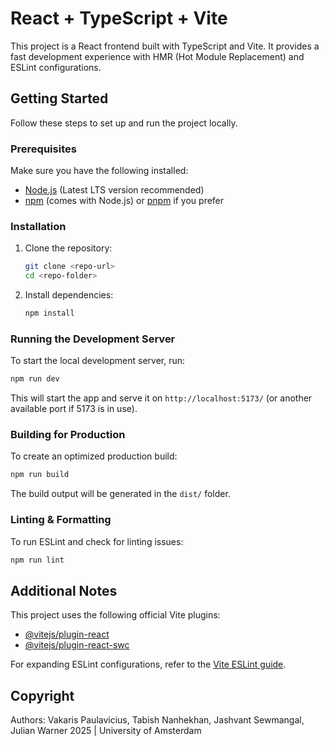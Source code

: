 # React + TypeScript + Vite

This project is a React frontend built with TypeScript and Vite. It provides a fast development experience with HMR (Hot Module Replacement) and ESLint configurations.

## Getting Started

Follow these steps to set up and run the project locally.

### Prerequisites

Make sure you have the following installed:
- [Node.js](https://nodejs.org/) (Latest LTS version recommended)
- [npm](https://www.npmjs.com/) (comes with Node.js) or [pnpm](https://pnpm.io/) if you prefer

### Installation

1. Clone the repository:
   ```sh
   git clone <repo-url>
   cd <repo-folder>
   ```

2. Install dependencies:
   ```sh
   npm install
   ```

### Running the Development Server

To start the local development server, run:
   ```sh
   npm run dev
   ```
This will start the app and serve it on `http://localhost:5173/` (or another available port if 5173 is in use).

### Building for Production

To create an optimized production build:
   ```sh
   npm run build
   ```
The build output will be generated in the `dist/` folder.

### Linting & Formatting

To run ESLint and check for linting issues:
   ```sh
   npm run lint
   ```

## Additional Notes

This project uses the following official Vite plugins:
- [@vitejs/plugin-react](https://github.com/vitejs/vite-plugin-react)
- [@vitejs/plugin-react-swc](https://github.com/vitejs/vite-plugin-react-swc)

For expanding ESLint configurations, refer to the [Vite ESLint guide](https://vitejs.dev/guide/).

## Copyright
Authors: Vakaris Paulavicius, Tabish Nanhekhan, Jashvant Sewmangal, Julian Warner 
2025 | University of Amsterdam
